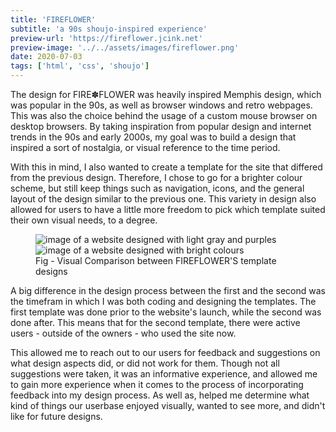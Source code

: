 ```yaml
---
title: 'FIREFLOWER'
subtitle: 'a 90s shoujo-inspired experience'
preview-url: 'https://fireflower.jcink.net'
preview-image: '../../assets/images/fireflower.png'
date: 2020-07-03
tags: ['html', 'css', 'shoujo']
---
```


The design for FIRE✽FLOWER was heavily inspired Memphis design, which was popular in the 90s, as well as browser windows and retro webpages. This was also the choice behind the usage of a custom mouse browser on desktop browsers. By taking inspiration from popular design and internet trends in the 90s and early 2000s, my goal was to build a design that inspired a sort of nostalgia, or visual reference to the time period.

With this in mind, I also wanted to create a template for the site that differed from the previous design. Therefore, I chose to go for a brighter colour scheme, but still keep things such as navigation, icons, and the general layout of the design similar to the previous one. This variety in design also allowed for users to have a little more freedom to pick which template suited their own visual needs, to a degree.

<figure>
    <img src="https://i.imgur.com/PcqzzXW.png" alt="image of a website designed with light gray and purples" />
    <img src="https://i.imgur.com/uePuDrt.png" alt="image of a website designed with bright colours" />
    <figcaption>Fig - Visual Comparison between FIREFLOWER'S template designs</figcaption>
</figure>

A big difference in the design process between the first and the second was the timefram in which I was both coding and designing the templates. The first template was done prior to the website's launch, while the second was done after. This means that for the second template, there were active users - outside of the owners - who used the site now.

This allowed me to reach out to our users for feedback and suggestions on what design aspects did, or did not work for them. Though not all suggestions were taken, it was an informative experience, and allowed me to gain more experience when it comes to the process of incorporating feedback into my design process. As well as, helped me determine what kind of things our userbase enjoyed visually, wanted to see more, and didn't like for future designs.